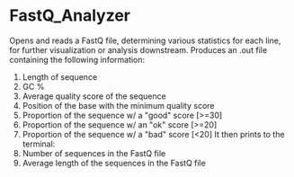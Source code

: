 # FastQ_Analyzer
Opens and reads a FastQ file, determining various statistics for each line, for further visualization or analysis downstream.
Produces an .out file containing the following information:
  1. Length of sequence
  2. GC %
  3. Average quality score of the sequence
  4. Position of the base with the minimum quality score
  5. Proportion of the sequence w/ a "good" score [>=30]
  6. Proportion of the sequence w/ an "ok" score [>=20]
  7. Proportion of the sequence w/ a "bad" score [<20]
It then prints to the terminal:
  1. Number of sequences in the FastQ file
  2. Average length of the sequences in the FastQ file

